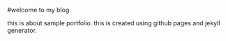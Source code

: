 #welcome to my blog

this is about sample portfolio.
this is created using github pages and jekyll generator.

